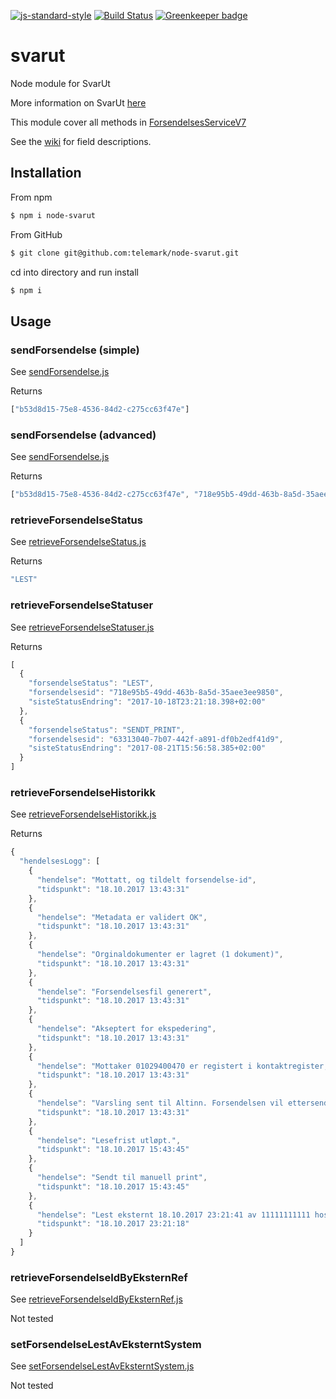 [![js-standard-style](https://img.shields.io/badge/code%20style-standard-brightgreen.svg?style=flat)](https://github.com/feross/standard)
[![Build Status](https://travis-ci.org/telemark/svarut.svg?branch=master)](https://travis-ci.org/telemark/svarut)
[![Greenkeeper badge](https://badges.greenkeeper.io/telemark/svarut.svg)](https://greenkeeper.io/)

# svarut

Node module for SvarUt

More information on SvarUt [here](https://github.com/ks-no/svarut-dokumentasjon/wiki)

This module cover all methods in [ForsendelsesServiceV7](https://svarut.ks.no/tjenester/forsendelseservice/ForsendelsesServiceV7?wsdl)

See the [wiki](https://github.com/telemark/svarut/wiki) for field descriptions.

## Installation
From npm

```sh
$ npm i node-svarut
```

From GitHub
```sh
$ git clone git@github.com:telemark/node-svarut.git
```

cd into directory and run install

```sh
$ npm i
```

## Usage

### sendForsendelse (simple)

See [sendForsendelse.js](examples/sendForsendelse.js)

Returns
```js
["b53d8d15-75e8-4536-84d2-c275cc63f47e"]
```

### sendForsendelse (advanced)

See [sendForsendelse.js](examples/sendForsendelse_advanced.js)

Returns

```js
["b53d8d15-75e8-4536-84d2-c275cc63f47e", "718e95b5-49dd-463b-8a5d-35aee3ee9850"]
```

### retrieveForsendelseStatus

See [retrieveForsendelseStatus.js](examples/retrieveForsendelseStatus.js)

Returns

```js
"LEST"
```

### retrieveForsendelseStatuser

See [retrieveForsendelseStatuser.js](examples/retrieveForsendelseStatuser.js)

Returns

```js
[
  {
    "forsendelseStatus": "LEST",
    "forsendelsesid": "718e95b5-49dd-463b-8a5d-35aee3ee9850",
    "sisteStatusEndring": "2017-10-18T23:21:18.398+02:00"
  },
  {
    "forsendelseStatus": "SENDT_PRINT",
    "forsendelsesid": "63313040-7b07-442f-a891-df0b2edf41d9",
    "sisteStatusEndring": "2017-08-21T15:56:58.385+02:00"
  }
]
```

### retrieveForsendelseHistorikk

See [retrieveForsendelseHistorikk.js](examples/retrieveForsendelseHistorikk.js)

Returns

```js
{
  "hendelsesLogg": [
    {
      "hendelse": "Mottatt, og tildelt forsendelse-id",
      "tidspunkt": "18.10.2017 13:43:31"
    },
    {
      "hendelse": "Metadata er validert OK",
      "tidspunkt": "18.10.2017 13:43:31"
    },
    {
      "hendelse": "Orginaldokumenter er lagret (1 dokument)",
      "tidspunkt": "18.10.2017 13:43:31"
    },
    {
      "hendelse": "Forsendelsesfil generert",
      "tidspunkt": "18.10.2017 13:43:31"
    },
    {
      "hendelse": "Akseptert for ekspedering",
      "tidspunkt": "18.10.2017 13:43:31"
    },
    {
      "hendelse": "Mottaker 01029400470 er registert i kontaktregister, men har ikke registrert postkasse.",
      "tidspunkt": "18.10.2017 13:43:31"
    },
    {
      "hendelse": "Varsling sent til Altinn. Forsendelsen vil ettersendes som brevpost dersom den ikke blir lest innen utløp av lesefristen. Lesefristen utløper etter 2 timer.",
      "tidspunkt": "18.10.2017 13:43:31"
    },
    {
      "hendelse": "Lesefrist utløpt.",
      "tidspunkt": "18.10.2017 15:43:45"
    },
    {
      "hendelse": "Sendt til manuell print",
      "tidspunkt": "18.10.2017 15:43:45"
    },
    {
      "hendelse": "Lest eksternt 18.10.2017 23:21:41 av 11111111111 hos avsender 0800_telemark_test i systemet 'arkiv'",
      "tidspunkt": "18.10.2017 23:21:18"
    }
  ]
}
```

### retrieveForsendelseIdByEksternRef

See [retrieveForsendelseIdByEksternRef.js](examples/retrieveForsendelseIdByEksternRef.js)

Not tested

### setForsendelseLestAvEksterntSystem

See [setForsendelseLestAvEksterntSystem.js](examples/setForsendelseLestAvEksterntSystem.js)

Not tested
